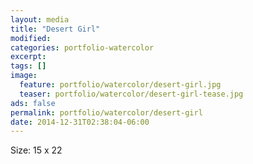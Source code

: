 ```yaml
---
layout: media
title: "Desert Girl"
modified:
categories: portfolio-watercolor
excerpt:
tags: []
image:
  feature: portfolio/watercolor/desert-girl.jpg
  teaser: portfolio/watercolor/desert-girl-tease.jpg
ads: false 
permalink: portfolio/watercolor/desert-girl
date: 2014-12-31T02:38:04-06:00
---
```


Size: 15 x 22
